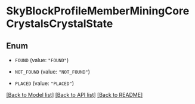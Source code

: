 # SkyBlockProfileMemberMiningCoreCrystalsCrystalState

## Enum


* `FOUND` (value: `"FOUND"`)

* `NOT_FOUND` (value: `"NOT_FOUND"`)

* `PLACED` (value: `"PLACED"`)


[[Back to Model list]](../README.md#documentation-for-models) [[Back to API list]](../README.md#documentation-for-api-endpoints) [[Back to README]](../README.md)



